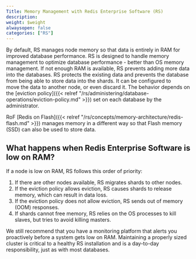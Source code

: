 ```yaml
---
Title: Memory Management with Redis Enterprise Software (RS)
description:
weight: $weight
alwaysopen: false
categories: ["RS"]
---
```

By default, RS manages node memory so that data is entirely in RAM for improved
database performance. RS is designed to handle memory management to optimize database
performance - better than OS memory management. If not enough RAM is available,
RS prevents adding more data into the databases. RS protects the existing data and
prevents the database from being able to store data into the shards. It
can be configured to move the data to another node, or even discard it.
The behavior depends on the [eviction policy]({{< relref "/rs/administering/database-operations/eviction-policy.md" >}})
set on each database by the administrator.

RoF [Redis on Flash]({{< relref "/rs/concepts/memory-architecture/redis-flash.md" >}})
manages memory in a different way so that Flash memory (SSD) can also be used
to store data.

## What happens when Redis Enterprise Software is low on RAM?

If a node is low on RAM, RS follows this order of priority:

1. If there are other nodes available, RS migrates shards to other nodes.
2. If the eviction policy allows eviction, RS causes shards to release memory,
which can result in data loss.
3. If the eviction policy does not allow eviction, RS sends
out of memory (OOM) responses.
4. If shards cannot free memory, RS relies on the OS processes to kill slaves,
but tries to avoid killing masters.

We still recommend that you have a monitoring platform that alerts you
proactively before a system gets low on RAM. Maintaining a properly sized
cluster is critical to a healthy RS installation and is a day-to-day
responsibility, just as with most databases.
